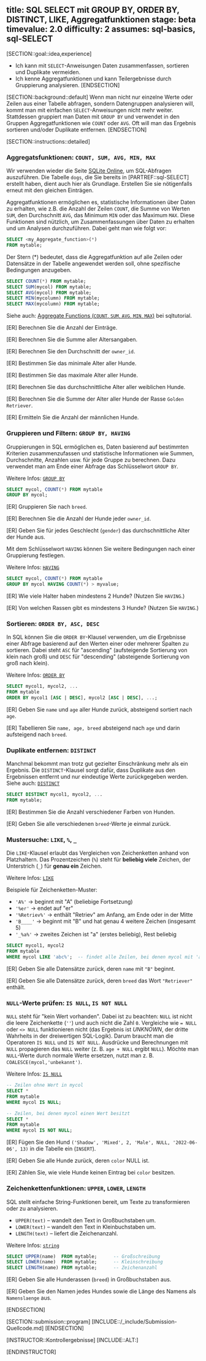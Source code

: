 title: SQL SELECT mit GROUP BY, ORDER BY, DISTINCT, LIKE, Aggregatfunktionen
stage: beta
timevalue: 2.0
difficulty: 2
assumes: sql-basics, sql-SELECT
---

[SECTION::goal::idea,experience]

- Ich kann mit `SELECT`-Anweisungen Daten zusammenfassen, sortieren und Duplikate vermeiden. 
- Ich kenne Aggregatfunktionen und kann Teilergebnisse durch Gruppierung analysieren.
[ENDSECTION]


[SECTION::background::default]
Wenn man nicht nur einzelne Werte oder Zeilen aus einer Tabelle abfragen, sondern Datengruppen analysieren will, 
kommt man mit einfachen `SELECT`-Anweisungen nicht mehr weiter. 
Stattdessen gruppiert man Daten mit `GROUP BY` und verwendet in den Gruppen Aggregatfunktionen wie `COUNT` oder `AVG`.
Oft will man das Ergebnis sortieren und/oder Duplikate entfernen.
[ENDSECTION]


[SECTION::instructions::detailed]

### Aggregatsfunktionen: `COUNT, SUM, AVG, MIN, MAX`

Wir verwenden wieder die Seite 
[SQLite Online](https://sqliteonline.com), 
um SQL-Abfragen auszuführen. 
Die Tabelle `dogs`, die Sie bereits in [PARTREF::sql-SELECT] erstellt haben, dient auch hier als Grundlage. 
Erstellen Sie sie nötigenfalls erneut mit den gleichen Einträgen.
<!-- time estimate: 10 min -->

Aggregatfunktionen ermöglichen es, statistische Informationen über Daten zu erhalten, wie z.B. die
Anzahl der Zeilen `COUNT`, die Summe von Werten `SUM`, den Durchschnitt `AVG`, das Minimum `MIN`
oder das Maximum `MAX`. Diese Funktionen sind nützlich, um Zusammenfassungen über Daten zu erhalten
und um Analysen durchzuführen. Dabei geht man wie folgt vor:

```sql
SELECT <my_Aggregate_function>(*)
FROM mytable;
```

Der Stern (*) bedeutet, dass die Aggregatfunktion auf alle Zeilen oder Datensätze
in der Tabelle angewendet werden soll, ohne spezifische Bedingungen anzugeben. 
```sql
SELECT COUNT(*) FROM mytable;
SELECT SUM(mycol) FROM mytable;
SELECT AVG(mycol) FROM mytable;
SELECT MIN(mycolumn) FROM mytable;
SELECT MAX(mycolumn) FROM mytable;
```
Siehe auch: 
[Aggregate Functions (`COUNT`, `SUM`, `AVG`, `MIN`, `MAX`)](https://www.sqltutorial.org/sql-aggregate-functions/) 
bei sqltutorial.

[ER] Berechnen Sie die Anzahl der Einträge.

[ER] Berechnen Sie die Summe aller Altersangaben.

[ER] Berechnen Sie den Durchschnitt der `owner_id`.

[ER] Bestimmen Sie das minimale Alter aller Hunde.

[ER] Bestimmen Sie das maximale Alter aller Hunde.

[ER] Berechnen Sie das durchschnittliche Alter aller weiblichen Hunde.

[ER] Berechnen Sie die Summe der Alter aller Hunde der Rasse `Golden Retriever`.

[ER] Ermitteln Sie die Anzahl der männlichen Hunde.
<!-- time estimate: 30 min -->


### Gruppieren und Filtern: `GROUP BY, HAVING`

Gruppierungen in SQL ermöglichen es, Daten basierend auf bestimmten Kriterien zusammenzufassen und
statistische Informationen wie Summen, Durchschnitte, Anzahlen usw. für jede Gruppe zu berechnen.
Dazu verwendet man am Ende einer Abfrage das Schlüsselwort `GROUP BY`. 

Weitere Infos: 
[`GROUP BY`](https://www.w3schools.com/sql/sql_groupby.asp)

```sql
SELECT mycol, COUNT(*) FROM mytable
GROUP BY mycol;
```

[ER] Gruppieren Sie nach `breed`.

[ER] Berechnen Sie die Anzahl der Hunde jeder `owner_id`.

[ER] Geben Sie für jedes Geschlecht (`gender`) das durchschnittliche Alter der Hunde aus.

Mit dem Schlüsselwort `HAVING` können Sie weitere Bedingungen nach einer Gruppierung festlegen. 

Weitere Infos: 
[`HAVING`](https://www.w3schools.com/sql/sql_having.asp)

```sql
SELECT mycol, COUNT(*) FROM mytable
GROUP BY mycol HAVING COUNT(*) > myvalue;
```

[ER] Wie viele Halter haben mindestens 2 Hunde? (Nutzen Sie `HAVING`.)

[ER] Von welchen Rassen gibt es mindestens 3 Hunde? (Nutzen Sie `HAVING`.)
<!-- time estimate: 20 min -->


### Sortieren: `ORDER BY, ASC, DESC`

In SQL können Sie die `ORDER BY`-Klausel verwenden, um die Ergebnisse einer Abfrage basierend auf den
Werten einer oder mehrerer Spalten zu sortieren. 
Dabei steht `ASC` für "ascending" (aufsteigende Sortierung von klein nach groß) 
und `DESC` für "descending" (absteigende Sortierung von groß nach klein). 

Weitere Infos: 
[`ORDER BY`](https://mode.com/sql-tutorial/sql-order-by)

```sql
SELECT mycol1, mycol2, ...
FROM mytable
ORDER BY mycol1 [ASC | DESC], mycol2 [ASC | DESC], ...;
```

[ER] Geben Sie `name` und `age` aller Hunde zurück, absteigend sortiert nach `age`.

[ER] Tabellieren Sie `name, age, breed` absteigend nach `age` und darin aufsteigend nach `breed`.
<!-- time estimate: 10 min -->


### Duplikate entfernen: `DISTINCT`

Manchmal bekommt man trotz gut gezielter Einschränkung mehr als ein Ergebnis. 
Die `DISTINCT`-Klausel sorgt dafür, dass Duplikate aus den Ergebnissen entfernt und 
nur eindeutige Werte zurückgegeben werden. 
Siehe auch: 
[`DISTINCT`](https://www.w3schools.com/sql/sql_distinct.asp)

```sql
SELECT DISTINCT mycol1, mycol2, ...
FROM mytable;
```

[ER] Bestimmen Sie die Anzahl verschiedener Farben von Hunden.

[ER] Geben Sie alle verschiedenen `breed`-Werte je einmal zurück.
<!-- time estimate: 10 min -->


### Mustersuche: `LIKE`, `%`, `_`

Die `LIKE`-Klausel erlaubt das Vergleichen von Zeichenketten anhand von Platzhaltern. 
Das Prozentzeichen (`%`) steht für **beliebig viele** Zeichen, der Unterstrich (`_`) für **genau ein** Zeichen. 

Weitere Infos: 
[`LIKE`](https://www.w3schools.com/sql/sql_like.asp)


Beispiele für Zeichenketten-Muster:

* `'A%'` → beginnt mit "A" (beliebige Fortsetzung)
* `'%er'` → endet auf "er"
* `'%Retriev%'` → enthält "Retriev" am Anfang, am Ende oder in der Mitte
* `'B____'` → beginnt mit "B" und hat genau 4 weitere Zeichen (insgesamt 5)
* `'_%a%'` → zweites Zeichen ist "a" (erstes beliebig), Rest beliebig

```sql
SELECT mycol1, mycol2
FROM mytable
WHERE mycol LIKE 'abc%';  -- findet alle Zeilen, bei denen mycol mit 'abc' beginnt
```

[ER] Geben Sie alle Datensätze zurück, deren `name` mit `"B"` beginnt.

[ER] Geben Sie alle Datensätze zurück, deren `breed` das Wort `"Retriever"` enthält.
<!-- time estimate: 10 min -->


### `NULL`-Werte prüfen: `IS NULL`, `IS NOT NULL`

`NULL` steht für "kein Wert vorhanden".
Dabei ist zu beachten:
`NULL` ist nicht die leere Zeichenkette (`''`) und auch nicht die Zahl `0`. 
Vergleiche wie `= NULL` oder `<> NULL` funktionieren nicht (das Ergebnis ist *UNKNOWN*, der dritte 
Wahrheits in der dreiwertigen SQL-Logik). 
Darum braucht man die Operatoren `IS NULL` und `IS NOT NULL`. 
Ausdrücke und Berechnungen mit `NULL` propagieren das `NULL` weiter (z. B. `age + NULL` ergibt `NULL`). 
Möchte man `NULL`-Werte durch normale Werte ersetzen, nutzt man z. B. `COALESCE(mycol,'unbekannt')`.

Weitere Infos: 
[`IS NULL`](https://www.w3schools.com/sql/sql_null_values.asp)

```sql
-- Zeilen ohne Wert in mycol
SELECT *
FROM mytable
WHERE mycol IS NULL;

-- Zeilen, bei denen mycol einen Wert besitzt
SELECT *
FROM mytable
WHERE mycol IS NOT NULL;
```

[ER] Fügen Sie den Hund `('Shadow', 'Mixed', 2, 'Male', NULL, '2022-06-06', 13)` in die Tabelle ein (`INSERT`).

[ER] Geben Sie alle Hunde zurück, deren `color` NULL ist.

[ER] Zählen Sie, wie viele Hunde keinen Eintrag bei `color` besitzen.
<!-- time estimate: 15 min -->


### Zeichenkettenfunktionen: `UPPER`, `LOWER`, `LENGTH`

SQL stellt einfache String-Funktionen bereit, um Texte zu transformieren oder zu analysieren.

* `UPPER(text)`  – wandelt den Text in Großbuchstaben um.
* `LOWER(text)`  – wandelt den Text in Kleinbuchstaben um.
* `LENGTH(text)` – liefert die Zeichenanzahl.

Weitere Infos: 
[`string`](https://www.sqltutorial.org/sql-string-functions/)

```sql
SELECT UPPER(name)  FROM mytable;      -- Großschreibung
SELECT LOWER(name)  FROM mytable;      -- Kleinschreibung
SELECT LENGTH(name) FROM mytable;      -- Zeichenanzahl
```

[ER] Geben Sie alle Hunderassen (`breed`) in Großbuchstaben aus.

[ER] Geben Sie den Namen jedes Hundes sowie die Länge des Namens als `Namenslaenge` aus.
<!-- time estimate: 15 min -->
[ENDSECTION]


[SECTION::submission::program]
[INCLUDE::/_include/Submission-Quellcode.md]
[ENDSECTION]


[INSTRUCTOR::Kontrollergebnisse]
[INCLUDE::ALT:]

[ENDINSTRUCTOR]
